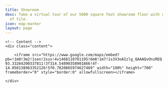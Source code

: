 ```yaml
---
title: Showroom
desc: Take a virtual tour of our 5000 square foot showroom floor with our large selection
  of tile.
icon: map-marker
layout: page
---
```


<!-- One -->
<section class="wrapper style4 container">

	<!-- Content -->
	<div class="content">

		<iframe src="https://www.google.com/maps/embed?pb=!1m0!3m2!1sen!2sus!4v1468110701195!6m8!1m7!1s3X3oAIzlg_QAAAQvOnzREQ!2m2!1d37.15918687052689!2d-93.33264200337811!3f314.54890358901866!4f-14.050138963352126!5f0.7820865974627469" width="100%" height="700" frameborder="0" style="border:0" allowfullscreen></iframe>

	</div>



</section>


